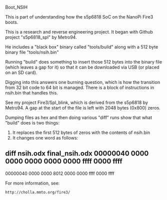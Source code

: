 Boot_NSIH

This is part of understanding how the s5p6818 SoC on the NanoPi Fire3 boots.

This is a research and reverse engineering project.
It began with Github project "s5p6818_spl" by Metro94.

He includes a "black box" binary called "tools/build"
along with a 512 byte binary file "tools/nsih.bin"

Running "build" does something to insert those 512 bytes
into the binary file (which leaves a gap for it) so that
it can be downloaded via USB (or placed on an SD card).

Digging into this answers one burning question, which is how
the transition from 32 bit code to 64 bit is managed.
There is a block of instructions in nsih.bin that handles
this.

See my project Fire3/Spl_blink, which is derived from the s5p6818 by Metro94.
A gap at the start of the file is left with 2048 bytes (0x800) zeros.

Dumping files as hex and then doing various "diff" runs show that what "build"
does is two things:

1. It replaces the first 512 bytes of zeros with the contents of nsih.bin
2. It changes one word as follows:

diff nsih.odx final_nsih.odx
00000040 0000 0000 0000 0000 0000 ffff 0000 ffff
---
00000040 0000 0000 8012 0000 0000 ffff 0000 ffff


For more information, see:

    http://cholla.mmto.org/fire3/
